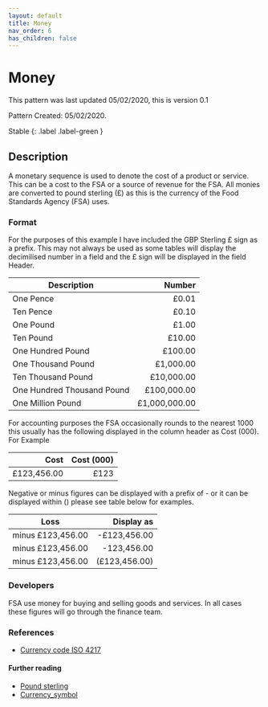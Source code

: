 ```yaml
---
layout: default
title: Money
nav_order: 6
has_children: false
---
```

# Money

This pattern was last updated 05/02/2020, this is version 0.1

Pattern Created: 05/02/2020.

Stable {: .label .label-green }

## Description
A monetary sequence is used to denote the cost of a product or service. This can be a cost to the FSA or a source of revenue for the FSA. All monies are converted to pound sterling (£) as this is the currency of the Food Standards Agency (FSA) uses.

### Format

For the purposes of this example I have included the GBP Sterling £ sign as a prefix.  This may not always be used as some tables will display the decimilised number in a field and the £ sign will be displayed in the field Header.  

| Description | Number |
| ----------------------------| -----------:|
| One Pence  | £0.01 |
| Ten Pence | £0.10 |
| One Pound   | £1.00 |
| Ten Pound | £10.00 |    
| One Hundred Pound | £100.00 |
| One Thousand Pound | £1,000.00 |
| Ten Thousand Pound | £10,000.00 |
| One Hundred Thousand Pound | £100,000.00 |
| One Million Pound | £1,000,000.00 |

For accounting purposes the FSA occasionally rounds to the nearest 1000 this usually has the following displayed in the column header as Cost (000).  For Example

| Cost | Cost (000) |
|------------: |--------: |
| £123,456.00 | £123 |

Negative or minus figures can be displayed with a prefix of - or it can be displayed within () please see table below for examples.

| Loss | Display as |
|------------------ |-------------: |
| minus £123,456.00 | -£123,456.00 |
| minus £123,456.00 | -123,456.00 |
| minus £123,456.00 | (£123,456.00) |

### Developers
FSA use money for buying and selling goods and services.  In all cases these figures will go through the finance team. 

### References
-   [Currency code ISO 4217](https://en.wikipedia.org/wiki/ISO_4217)

#### Further reading
-   [Pound sterling](https://en.wikipedia.org/wiki/Pound_sterling)
-   [Currency_symbol](https://en.wikipedia.org/wiki/Currency_symbol)
